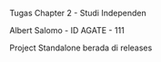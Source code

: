 Tugas Chapter 2 - Studi Independen

Albert Salomo - ID AGATE - 111

Project Standalone berada di releases